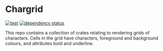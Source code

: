 # Chargrid

[![test](https://github.com/gridbugs/chargrid/actions/workflows/test.yml/badge.svg)](https://github.com/gridbugs/chargrid/actions/workflows/test.yml)
[![dependency status](https://deps.rs/repo/github/stevebob/chargrid/status.svg)](https://deps.rs/repo/github/stevebob/chargrid)

This repo contains a collection of crates relating to rendering grids of
characters. Cells in the grid have characters, foreground and background
colours, and attributes bold and underline.
